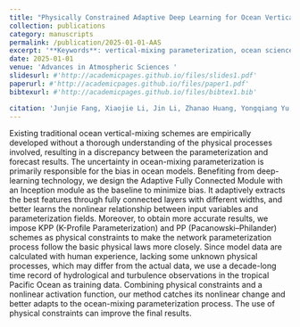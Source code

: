 ```yaml
---
title: "Physically Constrained Adaptive Deep Learning for Ocean Vertical-Mixing Parameterization"
collection: publications
category: manuscripts
permalink: /publication/2025-01-01-AAS
excerpt: '**Keywords**: vertical-mixing parameterization, ocean sciences'
date: 2025-01-01
venue: 'Advances in Atmospheric Sciences '
slidesurl: #'http://academicpages.github.io/files/slides1.pdf'
paperurl: #'http://academicpages.github.io/files/paper1.pdf'
bibtexurl: #'http://academicpages.github.io/files/bibtex1.bib'

citation: 'Junjie Fang, Xiaojie Li, Jin Li, Zhanao Huang, Yongqiang Yu, Xiaomeng Huang, Xi Wu. (2025). Physically Constrained Adaptive Deep Learning for Ocean Vertical-Mixing Parameterization. Advances in Atmospheric Sciences, 42(1), 165–177. https://doi.org/10.1007/s00376-024-3246-3'
---
```

Existing traditional ocean vertical-mixing schemes are empirically developed without a thorough understanding of the physical processes involved, resulting in a discrepancy between the parameterization and forecast results. The uncertainty in ocean-mixing parameterization is primarily responsible for the bias in ocean models. Benefiting from deep-learning technology, we design the Adaptive Fully Connected Module with an Inception module as the baseline to minimize bias. It adaptively extracts the best features through fully connected layers with different widths, and better learns the nonlinear relationship between input variables and parameterization fields. Moreover, to obtain more accurate results, we impose KPP (K-Profile Parameterization) and PP (Pacanowski–Philander) schemes as physical constraints to make the network parameterization process follow the basic physical laws more closely. Since model data are calculated with human experience, lacking some unknown physical processes, which may differ from the actual data, we use a decade-long time record of hydrological and turbulence observations in the tropical Pacific Ocean as training data. Combining physical constraints and a nonlinear activation function, our method catches its nonlinear change and better adapts to the ocean-mixing parameterization process. The use of physical constraints can improve the final results.
